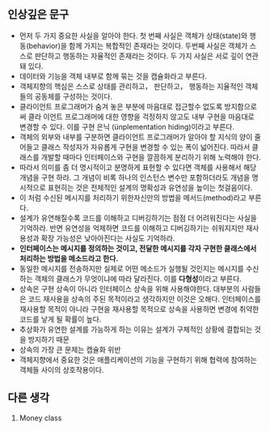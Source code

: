 ## 인상깊은 문구
- 먼저 두 가지 중요한 사실을 알아야 한다. 첫 번째 사실은 객체가 상태(state)와 행동(behavior)을 함께 가지는 복합적인 존재라는 것이다. 두번째 사실은 객체가 스스로 판단하고 행동하는 자율적인 존재라는 것이다. 두 가지 사실은 서로 깊이 연관돼 있다.
- 데이터와 기능을 객체 내부로 함께 묶는 것을 캡슐화라고 부른다.
- 객체지향의 핵심은 스스로 상태를 관리하고， 판단하고， 행동하는 지율적인 객체들의 공동체를 구성하는 것이다.
- 클라이언트 프로그래머가 숨겨 놓은 부분에 마음대로 접근할수 없도록 방지함으로써 클라 이언트 프로그래머에 대한 영향을 걱정하지 않고도 내부 구현을 마음대로 변경할 수 있다. 이를 구현 은닉 (ünplementation hiding)이라고 부른다.
- 객체의 외부와 내부를 구분하면 클라이언트 프로그래머가 알아야 할 지식의 양이 줄어들고 클래스 작성자가 자유롭게 구현을 변경할 수 있는 폭이 넓어진다. 따라서 클래스를 개발할 때마다 인터페이스와 구현을 깔끔하게 분리하기 위해 노력해야 한다.
- 따라서 의미를 좀 더 명시적이고 분명하게 표현할 수 있다면 객체를 사용해서 해당 개념을 구현 하라. 그 개념이 비록 하나의 인스턴스 변수만 포함하더라도 개념을 명시적으로 표현히는 것은 전체적인 설계의 명확성과 유연성을 높이는 첫걸음이다.
- 이 처럼 수신된 메시지를 처리하기 위한자신만의 방법을 메서드(method)라고 부른다.
- 설계가 유연해질수록 코드를 이해하고 디버깅하기는 점점 더 어려워진다는 사실을 기억하라. 반면 유연성을 억제하면 코드를 이해하고 디버깅하기는 쉬워지지만 재사용성과 확장 가능성은 낮아아진다는 사실도 기억하라.
- **인터페이스는 메시지를 정의하는 것이고, 전달한 메시지를 각자 구현한 클래스에서 처리하는 방법을 메소드라고 한다.**
- 동일한 메시지를 전송하지만 실제로 어떤 메소드가 실행될 것인지는 메시지를 수신하는 객체의 클래스가 무엇이냐에 따라 달라진다. 이를 **다형성**이라고 부른다.
- 상속은 구현 상속이 아니라 인터페이스 상속을 위해 사용해야한다. 대부분의 사람들은 코드 재사용을 상속의 주된 목적이라고 생각하지만 이것은 오해다. 인터페이스를 재사용할 목적이 아니라 구현을 재사용할 목적으로 상속을 사용하면 변경에 취약한 코드를 낳게 될 확률이 높다.
- 추상화가 유연한 설계를 가능하게 하는 이유는 설계가 구체적인 상황에 결합되는 것을 방지하기 때문
- 상속의 가장 큰 문제는 캡슐화 위반
- 객체지향에서 중요한 것은 애플리케이션의 기능을 구현하기 위해 협력에 참여하는 객체들 사이의 상호작용이다.

## 다른 생각
1. Money class